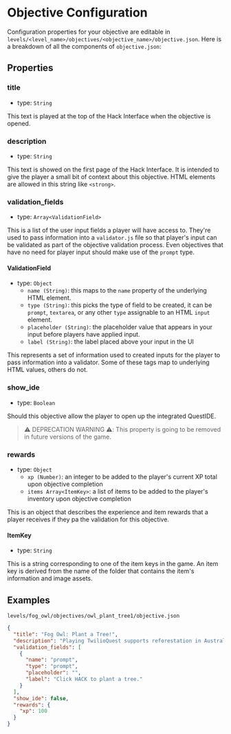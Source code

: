 # Objective Configuration

Configuration properties for your objective are editable in `levels/<level_name>/objectives/<objective_name>/objective.json`. Here is a breakdown of all the components of `objective.json`:

## Properties

### title

- type: `String`

This text is played at the top of the Hack Interface when the objective is opened.

### description

- type: `String`

This text is showed on the first page of the Hack Interface. It is intended to give the player a small bit of context about this objective. HTML elements are allowed in this string like `<strong>`.

### validation_fields

- type: `Array<ValidationField>`

This is a list of the user input fields a player will have access to. They're used to pass information into a `validator.js` file so that player's input can be validated as part of the objective validation process. Even objectives that have no need for player input should make use of the `prompt` type.

#### ValidationField

- type: `Object`
  - `name (String)`: this maps to the `name` property of the underlying HTML element.
  - `type (String)`: this picks the type of field to be created, it can be `prompt`, `textarea`, or any other `type` assignable to an HTML `input` element.
  - `placeholder (String)`: the placeholder value that appears in your input before players have applied input.
  - `label (String)`: the label placed above your input in the UI

This represents a set of information used to created inputs for the player to pass information into a validator. Some of these tags map to underlying HTML values, others do not.

### show_ide

- type: `Boolean`

Should this objective allow the player to open up the integrated QuestIDE.

> ⚠️ DEPRECATION WARNING ⚠️: This property is going to be removed in future versions of the game.

### rewards

- type: `Object`
  - `xp (Number)`: an integer to be added to the player's current XP total upon objective completion
  - `items Array<ItemKey>`: a list of items to be added to the player's inventory upon objective completion

This is an object that describes the experience and item rewards that a player receives if they pa the validation for this objective.

#### ItemKey

- type: `String`

This is a string corresponding to one of the item keys in the game. An item key is derived from the name of the folder that contains the item's information and image assets.

## Examples

`levels/fog_owl/objectives/owl_plant_tree1/objective.json`

```JSON
{
  "title": "Fog Owl: Plant a Tree!",
  "description": "Playing TwilioQuest supports reforestation in Australia. Click <strong>HACK</strong>, and Twilio will donate a dollar to plant a tree!",
  "validation_fields": [
    {
      "name": "prompt",
      "type": "prompt",
      "placeholder": "",
      "label": "Click HACK to plant a tree."
    }
  ],
  "show_ide": false,
  "rewards": {
    "xp": 100
  }
}
```
